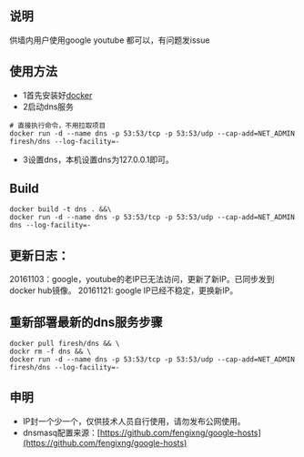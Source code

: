 ## 说明
供墙内用户使用google youtube 都可以，有问题发issue

## 使用方法
- 1首先安装好[docker](https://www.docker.com/products/docker#/mac)
- 2启动dns服务
```
# 直接执行命令，不用拉取项目
docker run -d --name dns -p 53:53/tcp -p 53:53/udp --cap-add=NET_ADMIN firesh/dns --log-facility=-
```
- 3设置dns，本机设置dns为127.0.0.1即可。

## Build
```
docker build -t dns . &&\
docker run -d --name dns -p 53:53/tcp -p 53:53/udp --cap-add=NET_ADMIN dns --log-facility=-
```

## 更新日志：
20161103：google，youtube的老IP已无法访问，更新了新IP。已同步发到docker hub镜像。
20161121: google IP已经不稳定，更换新IP。

## 重新部署最新的dns服务步骤
```
docker pull firesh/dns && \
dockr rm -f dns && \
docker run -d --name dns -p 53:53/tcp -p 53:53/udp --cap-add=NET_ADMIN firesh/dns --log-facility=-
```

## 申明
- IP封一个少一个，仅供技术人员自行使用，请勿发布公网使用。
- dnsmasq配置来源：[https://github.com/fengixng/google-hosts](https://github.com/fengixng/google-hosts)
